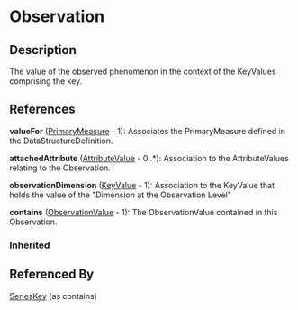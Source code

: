 
# Observation







## Description

The value of the observed phenomenon in the context of the KeyValues comprising the key.




## References

**valueFor** ([PrimaryMeasure](PrimaryMeasure.md) - 1): Associates the PrimaryMeasure defined in the DataStructureDefinition.

**attachedAttribute** ([AttributeValue](AttributeValue.md) - 0..*): Association to the AttributeValues relating to the Observation.

**observationDimension** ([KeyValue](KeyValue.md) - 1): Association to the KeyValue that holds the value of the "Dimension at the Observation Level"

**contains** ([ObservationValue](ObservationValue.md) - 1): The ObservationValue contained in this Observation.

### Inherited



## Referenced By

[SeriesKey](SeriesKey.md) (as contains)


